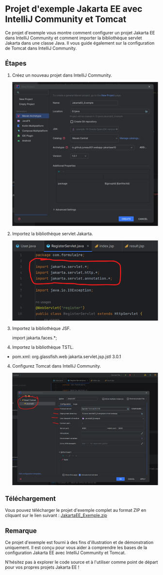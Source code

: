 # Projet d'exemple Jakarta EE avec IntelliJ Community et Tomcat

Ce projet d'exemple vous montre comment configurer un projet Jakarta EE dans IntelliJ Community et comment importer la bibliothèque servlet Jakarta dans une classe Java. Il vous guide également sur la configuration de Tomcat dans IntelliJ Community.

## Étapes

1. Créez un nouveau projet dans IntelliJ Community.
   
   ![Création du projet dans IntelliJ Community](1.png)

2. Importez la bibliothèque servlet Jakarta.
   
   ![Importation de Servlet Jakarta dans une classe Java](2.png)
   
 3. Importez la bibliothèque JSF.
    
    import jakarta.faces.*;
   
 5. Importez la bibliothèque TSTL.
    
  - pom.xml: 
        <dependency>
            <groupId>org.glassfish.web</groupId>
            <artifactId>jakarta.servlet.jsp.jstl</artifactId>
            <version>3.0.1</version>
        </dependency>
   
  

4. Configurez Tomcat dans IntelliJ Community.
   
   ![Configuration de Tomcat dans IntelliJ Community](tomcat.png)

## Téléchargement

Vous pouvez télécharger le projet d'exemple complet au format ZIP en cliquant sur le lien suivant : [JakartaEE_Exemple.zip](JakartaEE_Exemple.zip)

## Remarque

Ce projet d'exemple est fourni à des fins d'illustration et de démonstration uniquement. Il est conçu pour vous aider à comprendre les bases de la configuration Jakarta EE avec IntelliJ Community et Tomcat.

N'hésitez pas à explorer le code source et à l'utiliser comme point de départ pour vos propres projets Jakarta EE !

